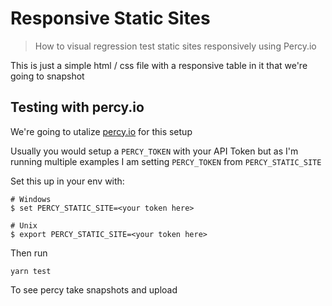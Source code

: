 # Responsive Static Sites

> How to visual regression test static sites responsively using Percy.io

This is just a simple html / css file with a responsive table in it that we're going to snapshot

## Testing with percy.io

We're going to utalize [percy.io](https://docs.percy.io/docs/storybook) for this setup

Usually you would setup a `PERCY_TOKEN` with your API Token but as I'm running multiple examples I am setting `PERCY_TOKEN` from `PERCY_STATIC_SITE`

Set this up in your env with:

```
# Windows
$ set PERCY_STATIC_SITE=<your token here>

# Unix
$ export PERCY_STATIC_SITE=<your token here>
```

Then run

```
yarn test
```

To see percy take snapshots and upload

